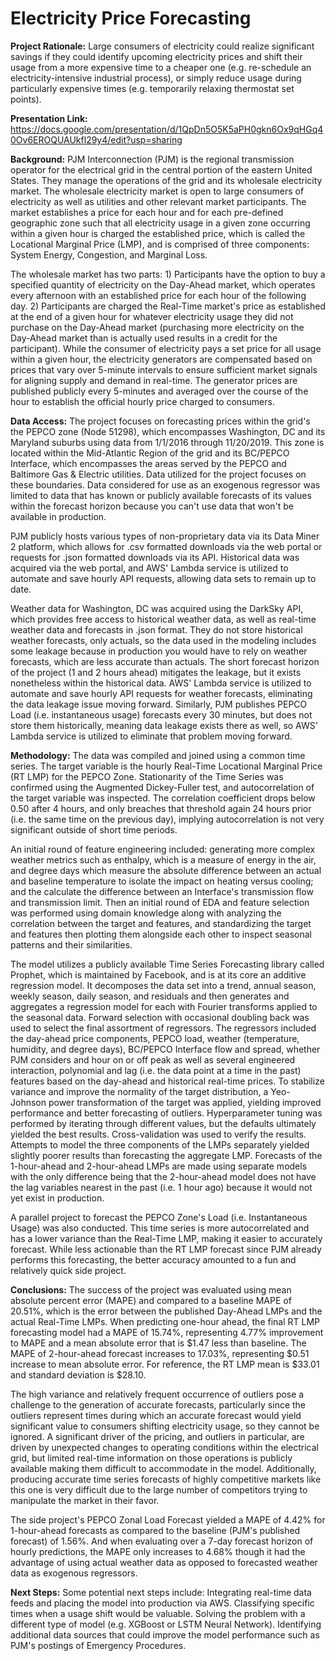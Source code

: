 # Electricity Price Forecasting
  
**Project Rationale:** Large consumers of electricity could realize significant savings if they could identify upcoming electricity prices and shift their usage from a more expensive time to a cheaper one (e.g. re-schedule an electricity-intensive industrial process), or simply reduce usage during particularly expensive times (e.g. temporarily relaxing thermostat set points).
  
**Presentation Link:** https://docs.google.com/presentation/d/1QpDn5O5K5aPH0gkn6Ox9qHGq40Ov6EROQUAUkfl29y4/edit?usp=sharing
  
**Background:** PJM Interconnection (PJM) is the regional transmission operator for the electrical grid in the central portion of the eastern United States. They manage the operations of the grid and its wholesale electricity market. The wholesale electricity market is open to large consumers of electricity as well as utilities and other relevant market participants. The market establishes a price for each hour and for each pre-defined geographic zone such that all electricity usage in a given zone occurring within a given hour is charged the established price, which is called the Locational Marginal Price (LMP), and is comprised of three components: System Energy, Congestion, and Marginal Loss.  
  
The wholesale market has two parts: 1) Participants have the option to buy a specified quantity of electricity on the Day-Ahead market, which operates every afternoon with an established price for each hour of the following day. 2) Participants are charged the Real-Time market's price as established at the end of a given hour for whatever electricity usage they did not purchase on the Day-Ahead market (purchasing more electricity on the Day-Ahead market than is actually used results in a credit for the participant). While the consumer of electricity pays a set price for all usage within a given hour, the electricity generators are compensated based on prices that vary over 5-minute intervals to ensure sufficient market signals for aligning supply and demand in real-time. The generator prices are published publicly every 5-minutes and averaged over the course of the hour to establish the official hourly price charged to consumers.
  
**Data Access:** The project focuses on forecasting prices within the grid's the PEPCO zone (Node 51298), which encompasses Washington, DC and its Maryland suburbs using data from 1/1/2016 through 11/20/2019. This zone is located within the Mid-Atlantic Region of the grid and its BC/PEPCO Interface, which encompasses the areas served by the PEPCO and Baltimore Gas & Electric utilities. Data utilized for the project focuses on these boundaries. Data considered for use as an exogenous regressor was limited to data that has known or publicly available forecasts of its values within the forecast horizon because you can't use data that won't be available in production.
  
PJM publicly hosts various types of non-proprietary data via its Data Miner 2 platform, which allows for .csv formatted downloads via the web portal or requests for .json formatted downloads via its API. Historical data was acquired via the web portal, and AWS' Lambda service is utilized to automate and save hourly API requests, allowing data sets to remain up to date.
  
Weather data for Washington, DC was acquired using the DarkSky API, which provides free access to historical weather data, as well as real-time weather data and forecasts in .json format. They do not store historical weather forecasts, only actuals, so the data used in the modeling includes some leakage because in production you would have to rely on weather forecasts, which are less accurate than actuals. The short forecast horizon of the project (1 and 2 hours ahead) mitigates the leakage, but it exists nonetheless within the historical data. AWS' Lambda service is utilized to automate and save hourly API requests for weather forecasts, eliminating the data leakage issue moving forward. Similarly, PJM publishes PEPCO Load (i.e. instantaneous usage) forecasts every 30 minutes, but does not store them historically, meaning data leakage exists there as well, so AWS' Lambda service is utilized to eliminate that problem moving forward.
  
**Methodology:** The data was compiled and joined using a common time series. The target variable is the hourly Real-Time Locational Marginal Price (RT LMP) for the PEPCO Zone. Stationarity of the Time Series was confirmed using the Augmented Dickey-Fuller test, and autocorrelation of the target variable was inspected. The correlation coefficient drops below 0.50 after 4 hours, and only breaches that threshold again 24 hours prior (i.e. the same time on the previous day), implying autocorrelation is not very significant outside of short time periods.
  
An initial round of feature engineering included: generating more complex weather metrics such as enthalpy, which is a measure of energy in the air, and degree days which measure the absolute difference between an actual and baseline temperature to isolate the impact on heating versus cooling; and the calculate the difference between an Interface's transmission flow and transmission limit. Then an initial round of EDA and feature selection was performed using domain knowledge along with analyzing the correlation between the target and features, and standardizing the target and features then plotting them alongside each other to inspect seasonal patterns and their similarities.
  
The model utilizes a publicly available Time Series Forecasting library called Prophet, which is maintained by Facebook, and is at its core an additive regression model. It decomposes the data set into a trend, annual season, weekly season, daily season, and residuals and then generates and aggregates a regression model for each with Fourier transforms applied to the seasonal data. Forward selection with occasional doubling back was used to select the final assortment of regressors. The regressors included the day-ahead price components, PEPCO load, weather (temperature, humidity, and degree days), BC/PEPCO Interface flow and spread, whether PJM considers and hour on or off peak as well as several engineered interaction, polynomial and lag (i.e. the data point at a time in the past) features based on the day-ahead and historical real-time prices. To stabilize variance and improve the normality of the target distribution, a Yeo-Johnson power transformation of the target was applied, yielding improved performance and better forecasting of outliers. Hyperparameter tuning was performed by iterating through different values, but the defaults ultimately yielded the best results. Cross-validation was used to verify the results. Attempts to model the three components of the LMPs separately yielded slightly poorer results than forecasting the aggregate LMP. Forecasts of the 1-hour-ahead and 2-hour-ahead LMPs are made using separate models with the only difference being that the 2-hour-ahead model does not have the lag variables nearest in the past (i.e. 1 hour ago) because it would not yet exist in production.
  
A parallel project to forecast the PEPCO Zone's Load (i.e. Instantaneous Usage) was also conducted. This time series is more autocorrelated and has a lower variance than the Real-Time LMP, making it easier to accurately forecast. While less actionable than the RT LMP forecast since PJM already performs this forecasting, the better accuracy amounted to a fun and relatively quick side project.
  
**Conclusions:** The success of the project was evaluated using mean absolute percent error (MAPE) and compared to a baseline MAPE of 20.51%, which is the error between the published Day-Ahead LMPs and the actual Real-Time LMPs. When predicting one-hour ahead, the final RT LMP forecasting model had a MAPE of 15.74%, representing 4.77% improvement to MAPE and a mean absolute error that is $1.47 less than baseline. The MAPE of 2-hour-ahead forecast increases to 17.03%, representing $0.51 increase to mean absolute error. For reference, the RT LMP mean is $33.01 and standard deviation is $28.10. 
  
The high variance and relatively frequent occurrence of outliers pose a challenge to the generation of accurate forecasts, particularly since the outliers represent times during which an accurate forecast would yield significant value to consumers shifting electricity usage, so they cannot be ignored. A significant driver of the pricing, and outliers in particular, are driven by unexpected changes to operating conditions within the electrical grid, but limited real-time information on those operations is publicly available making them difficult to accommodate in the model. Additionally, producing accurate time series forecasts of highly competitive markets like this one is very difficult due to the large number of competitors trying to manipulate the market in their favor.
  
The side project's PEPCO Zonal Load Forecast yielded a MAPE of 4.42% for 1-hour-ahead forecasts as compared to the baseline (PJM's published forecast) of 1.56%. And when evaluating over a 7-day forecast horizon of hourly predictions, the MAPE only increases to 4.68% though it had the advantage of using actual weather data as opposed to forecasted weather data as exogenous regressors.
  
**Next Steps:** Some potential next steps include: Integrating real-time data feeds and placing the model into production via AWS. Classifying specific times when a usage shift would be valuable. Solving the problem with a different type of model (e.g. XGBoost or LSTM Neural Network). Identifying additional data sources that could improve the model performance such as PJM's postings of Emergency Procedures.
